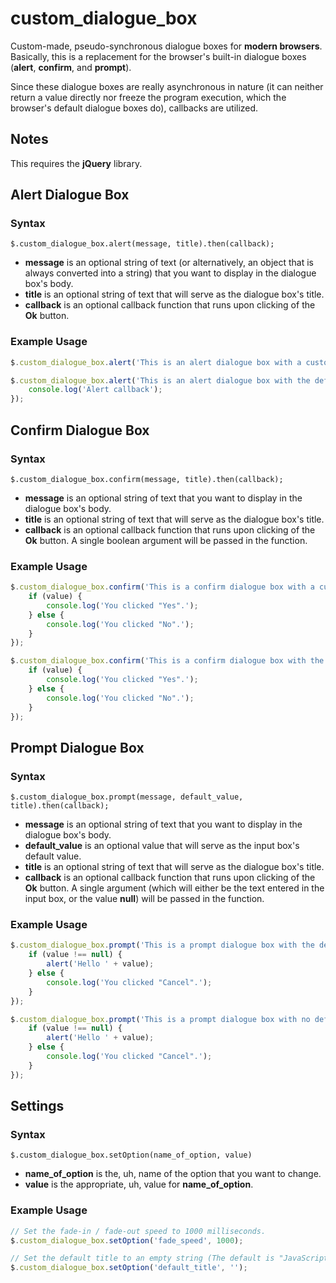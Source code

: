 custom_dialogue_box
===============

Custom-made, pseudo-synchronous dialogue boxes for **modern browsers**.
Basically, this is a replacement for the browser's built-in dialogue boxes (**alert**, **confirm**, and **prompt**).

Since these dialogue boxes are really asynchronous in nature (it can neither return a value directly nor freeze the program execution, which the browser's default dialogue boxes do), callbacks are utilized.

## Notes

This requires the **jQuery** library.

## Alert Dialogue Box

### Syntax

`$.custom_dialogue_box.alert(message, title).then(callback);`

   * **message** is an optional string of text (or alternatively, an object that is always converted into a string) that you want to display in the dialogue box's body.
   * **title** is an optional string of text that will serve as the dialogue box's title.
   * **callback** is an optional callback function that runs upon clicking of the **Ok** button.

### Example Usage

```javascript
$.custom_dialogue_box.alert('This is an alert dialogue box with a custom title "Alert".', 'Alert');
```

```javascript
$.custom_dialogue_box.alert('This is an alert dialogue box with the default title "JavaScript Alert", and an optional callback.').then(function () {
    console.log('Alert callback');
});
```

## Confirm Dialogue Box

### Syntax

`$.custom_dialogue_box.confirm(message, title).then(callback);`

   * **message** is an optional string of text that you want to display in the dialogue box's body.
   * **title** is an optional string of text that will serve as the dialogue box's title.
   * **callback** is an optional callback function that runs upon clicking of the **Ok** button. A single boolean argument will be passed in the function.

### Example Usage

```javascript
$.custom_dialogue_box.confirm('This is a confirm dialogue box with a custom title "Confirm".', 'Confirm').then(function (value) {
    if (value) {
        console.log('You clicked "Yes".');
    } else {
        console.log('You clicked "No".');
    }
});
```

```javascript
$.custom_dialogue_box.confirm('This is a confirm dialogue box with the default title "JavaScript Confirm".').then(function (value) {
    if (value) {
        console.log('You clicked "Yes".');
    } else {
        console.log('You clicked "No".');
    }
});
```

## Prompt Dialogue Box

### Syntax

`$.custom_dialogue_box.prompt(message, default_value, title).then(callback);`

   * **message** is an optional string of text that you want to display in the dialogue box's body.
   * **default_value** is an optional value that will serve as the input box's default value.
   * **title** is an optional string of text that will serve as the dialogue box's title.
   * **callback** is an optional callback function that runs upon clicking of the **Ok** button. A single argument (which will either be the text entered in the input box, or the value **null**) will be passed in the function.

### Example Usage

```javascript
$.custom_dialogue_box.prompt('This is a prompt dialogue box with the default title "JavaScript Prompt", and a default value "nerd".', 'nerd').then(function (value) {
    if (value !== null) {
        alert('Hello ' + value);
    } else {
        console.log('You clicked "Cancel".');
    }
});
```

```javascript
$.custom_dialogue_box.prompt('This is a prompt dialogue box with no default value, but has a custom title "Prompt".', '', 'Prompt').then(function (value) {
    if (value !== null) {
        alert('Hello ' + value);
    } else {
        console.log('You clicked "Cancel".');
    }
});
```

## Settings

### Syntax

`$.custom_dialogue_box.setOption(name_of_option, value)`

   * **name_of_option** is the, uh, name of the option that you want to change.
   * **value** is the appropriate, uh, value for **name_of_option**.
   
### Example Usage

```javascript
// Set the fade-in / fade-out speed to 1000 milliseconds.
$.custom_dialogue_box.setOption('fade_speed', 1000);

// Set the default title to an empty string (The default is "JavaScript <type of dialogue box>").
$.custom_dialogue_box.setOption('default_title', '');
```
